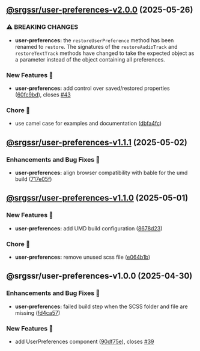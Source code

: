 ## [@srgssr/user-preferences-v2.0.0](https://github.com/SRGSSR/pillarbox-web-suite/compare/@srgssr/user-preferences-v1.1.1...@srgssr/user-preferences-v2.0.0) (2025-05-26)


### ⚠ BREAKING CHANGES

* **user-preferences:** the `restoreUserPreference` method has been renamed to
`restore`. The signatures of the `restoreAudioTrack` and `restoreTextTrack`
methods have changed to take the expected object as a parameter instead of the
object containing all preferences.

### New Features 🚀

* **user-preferences:** add control over saved/restored properties ([60fc9bd](https://github.com/SRGSSR/pillarbox-web-suite/commit/60fc9bdd94d47b55c725a90d95902f8d8bea8f4e)), closes [#43](https://github.com/SRGSSR/pillarbox-web-suite/issues/43)


### Chore 🧹

* use camel case for examples and documentation ([dbfa4fc](https://github.com/SRGSSR/pillarbox-web-suite/commit/dbfa4fc146b6037b8c761ca72dd9bad2e2ac9af1))

## [@srgssr/user-preferences-v1.1.1](https://github.com/SRGSSR/pillarbox-web-suite/compare/@srgssr/user-preferences-v1.1.0...@srgssr/user-preferences-v1.1.1) (2025-05-02)


### Enhancements and Bug Fixes 🐛

* **user-preferences:** align browser compatibility with bable for the umd build ([717e05f](https://github.com/SRGSSR/pillarbox-web-suite/commit/717e05f01249235cdd405f7f078b07fb201992e9))

## [@srgssr/user-preferences-v1.1.0](https://github.com/SRGSSR/pillarbox-web-suite/compare/@srgssr/user-preferences-v1.0.0...@srgssr/user-preferences-v1.1.0) (2025-05-01)


### New Features 🚀

* **user-preferences:** add UMD build configuration ([8678d23](https://github.com/SRGSSR/pillarbox-web-suite/commit/8678d230d2643663e6e78ede6dfc269cfcca0fd6))


### Chore 🧹

* **user-preferences:** remove unused scss file ([e064b1b](https://github.com/SRGSSR/pillarbox-web-suite/commit/e064b1bdb3e3ea131a17ba0557610222c22512a3))

## @srgssr/user-preferences-v1.0.0 (2025-04-30)


### Enhancements and Bug Fixes 🐛

* **user-preferences:** failed build step when the SCSS folder and file are missing ([fd4ca57](https://github.com/SRGSSR/pillarbox-web-suite/commit/fd4ca5743bc7c6a06196c7b1cc643e71b58a26f0))


### New Features 🚀

* add UserPreferences component ([90df75e](https://github.com/SRGSSR/pillarbox-web-suite/commit/90df75eb8b04ba98d304b41f39b98119bf7c28ee)), closes [#39](https://github.com/SRGSSR/pillarbox-web-suite/issues/39)
